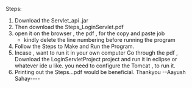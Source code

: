 Steps:
1) Download the Servlet_api .jar
2) Then download the Steps_LoginServlet.pdf
3) open it on the browser , the pdf , for the copy and paste job
   * kindly delete the line numbering before running the program
4) Follow the Steps to Make and Run the Program.
5) Incase , want to run it in your own computer Go through the pdf , Download the LoginServletProject project and run it in eclipse or whatever ide u like.
you need to configure the Tomcat , to run it.
6) Printing out the Steps...pdf would be beneficial.
   Thankyou
--Aayush Sahay----
